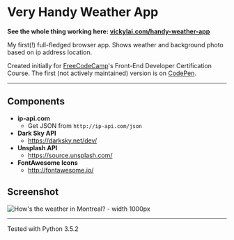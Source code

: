 # Very Handy Weather App

**See the whole thing working here: [vickylai.com/handy-weather-app](http://vickylai.com/handy-weather-app/)**

My first(!) full-fledged browser app. Shows weather and background photo based on ip address location.

Created initially for [FreeCodeCamp](https://www.freecodecamp.com/vickylaixy)'s Front-End Developer Certification Course. The first (not actively maintained) version is on [CodePen](https://codepen.io/vickylaixy/full/jBXgeR/).

***

## Components  
* __ip-api.com__
  * Get JSON from `http://ip-api.com/json`
* __Dark Sky API__
  * https://darksky.net/dev/
* __Unsplash API__ 
  * https://source.unsplash.com/
* __FontAwesome Icons__
  * http://fontawesome.io/

## Screenshot

![How's the weather in Montreal?](/weather-montreal-1k.png) - width 1000px

***

Tested with Python 3.5.2